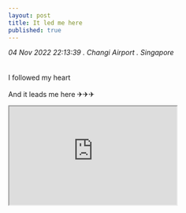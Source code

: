 ```yaml
---
layout: post
title: It led me here
published: true
---
```

_04 Nov 2022 22:13:39 . Changi Airport . Singapore_
<br>
<br>
<br>
I followed my heart
<br>
<br>
And it leads me here ✈✈✈
<br>
<iframe src="https://drive.google.com/file/d/19tgStN_lbZIcYIzeXW_rWl2NpoUw6L2b/preview" width="340" height="200" allow="autoplay"></iframe>
